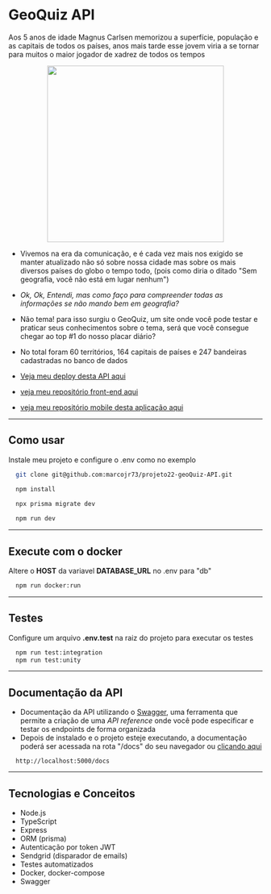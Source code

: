 
# GeoQuiz API
Aos 5 anos de idade Magnus Carlsen memorizou a superfície, população e as capitais de todos os países, anos mais tarde esse jovem viria a se tornar para muitos o maior jogador de xadrez de todos os tempos

<p align="center">
   <img width=350 src="https://camo.githubusercontent.com/1057db7ca58a081bf7c7f277be37b010aa944b4836a7bdd2edc4d1eb2afc4eef/68747470733a2f2f70726f6a65746f32322d67656f2d7175697a2e76657263656c2e6170702f7374617469632f6d656469612f6c6f676f2e38336432636162382e706e67"/>
</p>


- Vivemos na era da comunicação, e é cada vez mais nos exigido se manter atualizado não só sobre nossa cidade mas sobre os mais diversos países do globo o tempo todo, (pois como diria o ditado "Sem geografia, você não está em lugar nenhum")
- *Ok, Ok, Entendi, mas como faço para compreender todas as informações se não mando bem em geografia?*
- Não tema! para isso surgiu o GeoQuiz, um site onde você pode testar e praticar seus conhecimentos sobre o tema, será que você consegue chegar ao top #1 do nosso placar diário?
- No total foram 60 territórios, 164 capitais de países e 247 bandeiras cadastradas no banco de dados

- [Veja meu deploy desta API aqui](https://geo-quiz-api.onrender.com)
- [veja meu repositório front-end aqui](https://github.com/marcojr73/projeto22-geoQuiz)
- [veja meu repositório mobile desta aplicação aqui](https://github.com/marcojr73/Geo-Quiz-flutter)



***

## Como usar

Instale meu projeto e configure o .env como no exemplo

```bash
  git clone git@github.com:marcojr73/projeto22-geoQuiz-API.git
```

```bash
  npm install

  npx prisma migrate dev
  
  npm run dev
```

***


## Execute com o docker

Altere o **HOST** da variavel **DATABASE_URL** no .env para "db"

```bash
  npm run docker:run
```

***

## Testes

Configure um arquivo **.env.test** na raiz do projeto para executar os testes

```bash
  npm run test:integration
  npm run test:unity
```

***

## Documentação da API

- Documentação da API utilizando o [Swagger](https://swagger.io/), uma ferramenta que permite a criação de uma *API reference* onde você pode especificar e testar os endpoints de forma organizada 
- Depois de instalado e o projeto esteje executando, a documentação poderá ser acessada na rota "/docs" do seu navegador ou [clicando aqui](http://localhost:5000/docs)

```
  http://localhost:5000/docs
```

***

##	 Tecnologias e Conceitos

- Node.js
- TypeScript
- Express
- ORM (prisma)
- Autenticação por token JWT
- Sendgrid (disparador de emails)
- Testes automatizados
- Docker, docker-compose
- Swagger


    
